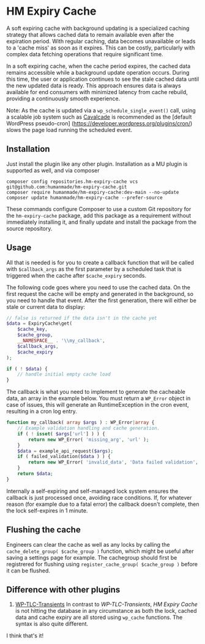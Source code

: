 # HM Expiry Cache

A soft expiring cache with background updating is a specialized caching strategy that allows cached data to remain available even after the expiration period. With regular caching, data becomes unavailable or leads to a 'cache miss' as soon as it expires. This can be costly, particularly with complex data fetching operations that require significant time.

In a soft expiring cache, when the cache period expires, the cached data remains accessible while a background update operation occurs. During this time, the user or application continues to see the stale cached data until the new updated data is ready. This approach ensures data is always available for end consumers with minimized latency from cache rebuild, providing a continuously smooth experience.

Note: As the cache is updated via a `wp_schedule_single_event()` call, using a scalable job system such as 
[Cavalcade](https://github.com/humanmade/Cavalcade) is recommended as the [default WordPress pseudo-cron]
(https://developer.wordpress.org/plugins/cron/) slows
the page load running the scheduled event.

## Installation

Just install the plugin like any other plugin. Installation as a MU plugin is supported as well, and via composer

```shell
composer config repositories.hm-expiry-cache vcs git@github.com:humanmade/hm-expiry-cache.git
composer require humanmade/hm-expiry-cache:dev-main --no-update
composer update humanmade/hm-expiry-cache --prefer-source
```

These commands configure Composer to use a custom Git repository for the `hm-expiry-cache` package, add this package as a requirement without immediately installing it, and finally update and install the package from the source repository.

## Usage

All that is needed is for you to create a callback function that will be called with `$callback_args` as the first 
parameter by a scheduled task that is triggered when the cache after `$cache_expiry` seconds.

The following code goes where you need to use the cached data. On the first request the cache will be empty and 
generated in the background, so you need to handle that event. After the first generation, there will either be 
stale or current data to display:

```php
// false is returned if the data isn't in the cache yet
$data = ExpiryCache\get(
	$cache_key,
	$cache_group,
	__NAMESPACE__ . '\\my_callback',
	$callback_args,
	$cache_expiry
);

if ( ! $data) {
	// handle initial empty cache load
}
```

The callback is what you need to implement to generate the cacheable data, an array in the example below. 
You must return a `WP_Error` object in case of issues, this will generate an RuntimeException in the cron event, 
resulting in a cron log entry. 
```php
function my_callback( array $args ) : WP_Error|array {
	// Example validation handling and cache generation.
	if ( ! isset( $args['url'] ) ) {
		return new WP_Error( 'missing_arg', 'url' );
	}
	$data = example_api_request($args);
	if ( failed_validation($data ) ) {
		return new WP_Error( 'invalid_data', 'Data failed validation', $data );
	}
	return $data;
}

```

Internally a self-expiring and self-managed lock system ensures the callback is just processed once, avoiding race 
conditions. If, for whatever reason (for example due to a fatal error) the callback doesn't complete, then the lock self-expires in 1 minute.

## Flushing the cache

Engineers can clear the cache as well as any locks by calling the `cache_delete_group( $cache_group )` function, 
which might be useful after saving a settings page for example. The cachegroup should first be 
registrered for flushing using `register_cache_group( $cache_group )` before it can be flushed.

## Difference with other plugins

1. [WP-TLC-Transients](https://github.com/markjaquith/WP-TLC-Transients) In contrast to _WP-TLC-Transients_, _HM Expiry 
   Cache_  is not hitting  the database in  any circumstance as  both the lock, cached data and cache expiry are all stored using `wp_cache` functions. The syntax is also quite different.


I think that's it!
